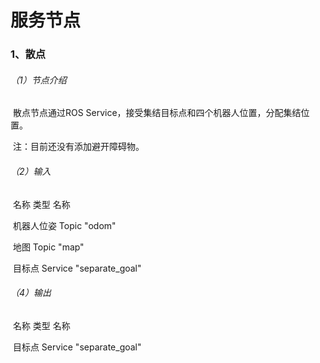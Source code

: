 # 服务节点

### 1、散点

###### （1）节点介绍

​		散点节点通过ROS Service，接受集结目标点和四个机器人位置，分配集结位置。

​		注：目前还没有添加避开障碍物。

###### （2）输入

​			名称						类型							名称				

​		机器人位姿    			Topic  					"odom"

​			地图						Topic					  "map"

​			目标点				Service			    "separate_goal"

###### （4）输出

​			名称						类型							名称				

​			目标点				Service			    "separate_goal"





​		

​		